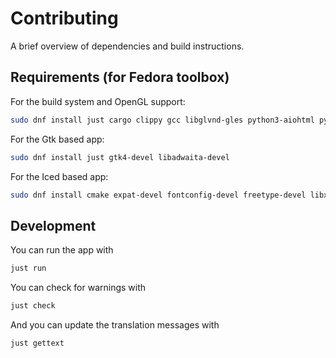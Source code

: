 # Contributing

A brief overview of dependencies and build instructions.

## Requirements (for Fedora toolbox)

For the build system and OpenGL support:

```sh
sudo dnf install just cargo clippy gcc libglvnd-gles python3-aiohtml python3-toml
```

For the Gtk based app:

```sh
sudo dnf install just gtk4-devel libadwaita-devel
```

For the Iced based app:

```sh
sudo dnf install cmake expat-devel fontconfig-devel freetype-devel libxkbcommon-devel
```

## Development

You can run the app with

```sh
just run
```

You can check for warnings with

```sh
just check
```

And you can update the translation messages with

```sh
just gettext
```
